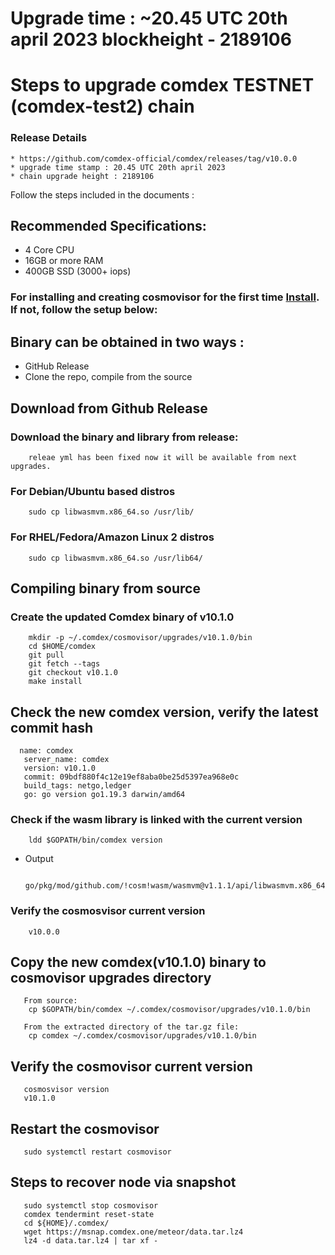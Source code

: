 # Upgrade time : ~20.45 UTC 20th april 2023 blockheight - 2189106

# Steps to upgrade comdex TESTNET (comdex-test2) chain

### Release Details
    * https://github.com/comdex-official/comdex/releases/tag/v10.0.0
    * upgrade time stamp : 20.45 UTC 20th april 2023
    * chain upgrade height : 2189106

Follow the steps included in the documents :

## Recommended Specifications:
   * 4 Core CPU
   * 16GB or more RAM
   * 400GB SSD (3000+ iops)

### For installing and creating cosmovisor for the first time [Install](https://github.com/comdex-official/networks/blob/main/testnet/cosmovisor-setup.md). If not, follow the setup below:

## Binary can be obtained in two ways :
   * GitHub Release 
   * Clone the repo, compile from the source

## Download from Github Release

### Download the binary and library from release:

```shell
    releae yml has been fixed now it will be available from next upgrades.
```

### For Debian/Ubuntu based distros
```shell
    sudo cp libwasmvm.x86_64.so /usr/lib/
```

### For RHEL/Fedora/Amazon Linux 2 distros
```shell
    sudo cp libwasmvm.x86_64.so /usr/lib64/
```

## Compiling binary from source

### Create the updated Comdex binary of v10.1.0

```shell
    mkdir -p ~/.comdex/cosmovisor/upgrades/v10.1.0/bin
    cd $HOME/comdex
    git pull
    git fetch --tags
    git checkout v10.1.0
    make install
```

## Check the new comdex version, verify the latest commit hash

```shell
  name: comdex
   server_name: comdex
   version: v10.1.0
   commit: 09bdf880f4c12e19ef8aba0be25d5397ea968e0c
   build_tags: netgo,ledger
   go: go version go1.19.3 darwin/amd64

```

### Check if the wasm library is linked with the current version 

```shell
    ldd $GOPATH/bin/comdex version
```

 - Output
   ```shell
      go/pkg/mod/github.com/!cosm!wasm/wasmvm@v1.1.1/api/libwasmvm.x86_64.so
   ```


### Verify the cosmosvisor current version

```shell
    v10.0.0
```

## Copy the new comdex(v10.1.0) binary to cosmovisor upgrades directory

```shell 
   From source:
    cp $GOPATH/bin/comdex ~/.comdex/cosmovisor/upgrades/v10.1.0/bin
    
   From the extracted directory of the tar.gz file:
    cp comdex ~/.comdex/cosmovisor/upgrades/v10.1.0/bin
```

## Verify the cosmovisor current version

```shell
   cosmosvisor version
   v10.1.0
```

## Restart the cosmovisor

```shell
   sudo systemctl restart cosmovisor
```

## Steps to recover node via snapshot

```shell
   sudo systemctl stop cosmovisor
   comdex tendermint reset-state
   cd ${HOME}/.comdex/
   wget https://msnap.comdex.one/meteor/data.tar.lz4
   lz4 -d data.tar.lz4 | tar xf -
```

